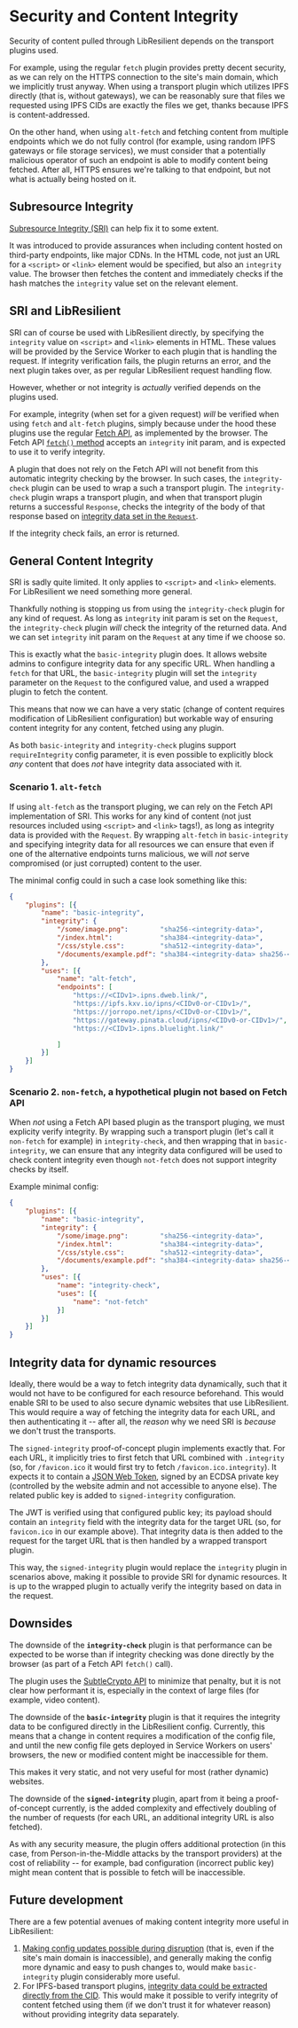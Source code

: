 # Security and Content Integrity

Security of content pulled through LibResilient depends on the transport plugins used.

For example, using the regular `fetch` plugin provides pretty decent security, as we can rely on the HTTPS connection to the site's main domain, which we implicitly trust anyway. When using a transport plugin which utilizes IPFS directly (that is, without gateways), we can be reasonably sure that files we requested using IPFS CIDs are exactly the files we get, thanks because IPFS is content-addressed. 

On the other hand, when using `alt-fetch` and fetching content from multiple endpoints which we do not fully control (for example, using random IPFS gateways or file storage services), we must consider that a potentially malicious operator of such an endpoint is able to modify content being fetched. After all, HTTPS ensures we're talking to that endpoint, but not what is actually being hosted on it.

## Subresource Integrity

[Subresource Integrity (SRI)](https://developer.mozilla.org/en-US/docs/Web/Security/Subresource_Integrity) can help fix it to some extent.

It was introduced to provide assurances when including content hosted on third-party endpoints, like major CDNs. In the HTML code, not just an URL for a `<script>` or `<link>` element would be specified, but also an `integrity` value. The browser then fetches the content and immediately checks if the hash matches the `integrity` value set on the relevant element.

## SRI and LibResilient

SRI can of course be used with LibResilient directly, by specifying the `integrity` value on `<script>` and `<link>` elements in HTML. These values will be provided by the Service Worker to each plugin that is handling the request. If integrity verification fails, the plugin returns an error, and the next plugin takes over, as per regular LibResilient request handling flow.

However, whether or not integrity is *actually* verified depends on the plugins used.

For example, integrity (when set for a given request) *will* be verified when using `fetch` and `alt-fetch` plugins, simply because under the hood these plugins use the regular [Fetch API](https://developer.mozilla.org/en-US/docs/Web/API/Fetch_API), as implemented by the browser. The Fetch API [`fetch()` method](https://developer.mozilla.org/en-US/docs/Web/API/fetch) accepts an `integrity` init param, and is expected to use it to verify integrity.

A plugin that does not rely on the Fetch API will not benefit from this automatic integrity checking by the browser. In such cases, the `integrity-check` plugin can be used to wrap a such a transport plugin. The `integrity-check` plugin wraps a transport plugin, and when that transport plugin returns a successful `Response`, checks the integrity of the body of that response based on [integrity data set in the `Request`](https://developer.mozilla.org/en-US/docs/Web/API/Request/integrity).

If the integrity check fails, an error is returned.

## General Content Integrity

SRI is sadly quite limited. It only applies to `<script>` and `<link>` elements. For LibResilient we need something more general.

Thankfully nothing is stopping us from using the `integrity-check` plugin for any kind of request. As long as `integrity` init param is set on the `Request`, the `integrity-check` plugin *will* check the integrity of the returned data. And we can set `integrity` init param on the `Request` at any time if we choose so.

This is exactly what the `basic-integrity` plugin does. It allows website admins to configure integrity data for any specific URL. When handling a `fetch` for that URL, the `basic-integrity` plugin will set the `integrity` parameter on the `Request` to the configured value, and used a wrapped plugin to fetch the content.

This means that now we can have a very static (change of content requires modification of LibResilient configuration) but workable way of ensuring content integrity for any content, fetched using any plugin.

As both `basic-integrity` and `integrity-check` plugins support `requireIntegrity` config parameter, it is even possible to explicitly block *any* content that does *not* have integrity data associated with it.

### Scenario 1. `alt-fetch`

If using `alt-fetch` as the transport pluging, we can rely on the Fetch API implementation of SRI. This works for any kind of content (not just resources included using `<script>` and `<link>` tags!), as long as integrity data is provided with the `Request`. By wrapping `alt-fetch` in `basic-integrity` and specifying integrity data for all resources we can ensure that even if one of the alternative endpoints turns malicious, we will *not* serve compromised (or just corrupted) content to the user.

The minimal config could in such a case look something like this:

```json
{
    "plugins": [{
        "name": "basic-integrity",
        "integrity": {
            "/some/image.png":        "sha256-<integrity-data>",
            "/index.html":            "sha384-<integrity-data>",
            "/css/style.css":         "sha512-<integrity-data>",
            "/documents/example.pdf": "sha384-<integrity-data> sha256-<integrity-data>"
        },
        "uses": [{
            "name": "alt-fetch",
            "endpoints": [
                "https://<CIDv1>.ipns.dweb.link/",
                "https://ipfs.kxv.io/ipns/<CIDv0-or-CIDv1>/",
                "https://jorropo.net/ipns/<CIDv0-or-CIDv1>/",
                "https://gateway.pinata.cloud/ipns/<CIDv0-or-CIDv1>/",
                "https://<CIDv1>.ipns.bluelight.link/"

            ]
        }]
    }]
}
```

### Scenario 2. `non-fetch`, a hypothetical plugin not based on Fetch API

When *not* using a Fetch API based plugin as the transport pluging, we must explicity verify integrity. By wrapping such a transport plugin (let's call it `non-fetch` for example) in `integrity-check`, and then wrapping that in `basic-integrity`, we can ensure that any integrity data configured will be used to check content integrity even though `not-fetch` does not support integrity checks by itself.

Example minimal config:

```json
{
    "plugins": [{
        "name": "basic-integrity",
        "integrity": {
            "/some/image.png":        "sha256-<integrity-data>",
            "/index.html":            "sha384-<integrity-data>",
            "/css/style.css":         "sha512-<integrity-data>",
            "/documents/example.pdf": "sha384-<integrity-data> sha256-<integrity-data>"
        },
        "uses": [{
            "name": "integrity-check",
            "uses": [{
                "name": "not-fetch"
            }]
        }]
    }]
}
```

## Integrity data for dynamic resources

Ideally, there would be a way to fetch integrity data dynamically, such that it would not have to be configured for each resource beforehand. This would enable SRI to be used to also secure dynamic websites that use LibResilient. This would require a way of fetching the integrity data for each URL, and then authenticating it -- after all, the *reason* why we need SRI is *because* we don't trust the transports.

The `signed-integrity` proof-of-concept plugin implements exactly that. For each URL, it implicitly tries to first fetch that URL combined with `.integrity` (so, for `/favicon.ico` it would first try to fetch `/favicon.ico.integrity`). It expects it to contain a [JSON Web Token](https://en.wikipedia.org/wiki/JSON_Web_Token), signed by an ECDSA private key (controlled by the website admin and not accessible to anyone else). The related public key is added to `signed-integrity` configuration.

The JWT is verified using that configured public key; its payload should contain an `integrity` field with the integrity data for the target URL (so, for `favicon.ico` in our example above). That integrity data is then added to the request for the target URL that is then handled by a wrapped transport plugin.

This way, the `signed-integrity` plugin would replace the `integrity` plugin in scenarios above, making it possible to provide SRI for dynamic resources. It is up to the wrapped plugin to actually verify the integrity based on data in the request.

## Downsides

The downside of the **`integrity-check`** plugin is that performance can be expected to be worse than if integrity checking was done directly by the browser (as part of a Fetch API `fetch()` call).

The plugin uses the [SubtleCrypto API](https://developer.mozilla.org/en-US/docs/Web/API/SubtleCrypto) to minimize that penalty, but it is not clear how performant it is, especially in the context of large files (for example, video content).

The downside of the **`basic-integrity`** plugin is that it requires the integrity data to be configured directly in the LibResilient config. Currently, this means that a change in content requires a modification of the config file, and until the new config file gets deployed in Service Workers on users' browsers, the new or modified content might be inaccessible for them.

This makes it very static, and not very useful for most (rather dynamic) websites.

The downside of the **`signed-integrity`** plugin, apart from it being a proof-of-concept currently, is the added complexity and effectively doubling of the number of requests (for each URL, an additional integrity URL is also fetched).

As with any security measure, the plugin offers additional protection (in this case, from Person-in-the-Middle attacks by the transport providers) at the cost of reliability -- for example, bad configuration (incorrect public key) might mean content that is possible to fetch will be inaccessible.

## Future development

There are a few potential avenues of making content integrity more useful in LibResilient:

1. [Making config updates possible during disruption](%3) (that is, even if the site's main domain is inaccessible), and generally making the config more dynamic and easy to push changes to, would make `basic-integrity` plugin considerably more useful.
1. For IPFS-based transport plugins, [integrity data could be extracted directly from the CID](https://gitlab.com/rysiekpl/libresilient/-/issues/1#note_727844150). This would make it possible to verify integrity of content fetched using them (if we don't trust it for whatever reason) without providing integrity data separately.
